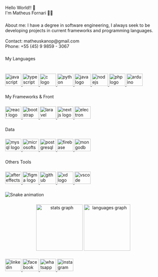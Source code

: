 <p align="left">Hello World!! 👋<br>I'm Matheus Fornari  🧑‍💻</p>

###

<p align="left">About me: I have a degree in software engineering, I always seek to be developing projects in current frameworks and programming languages.<br><br>Contact: matheuskanop@gmail.com<br>Phone: +55 (45) 9 9859 - 3067</p>

###

<p align="left">My Languages</p>

###

<br clear="both">

<div align="left">
  <a href="https://www.javascript.com/" target="_blank">
    <img src="https://cdn.jsdelivr.net/gh/devicons/devicon/icons/javascript/javascript-plain.svg" height="40" width="52" alt="javascript logo"  />
  </a>
  <a href="https://www.typescriptlang.org/" target="_blank">
    <img src="https://cdn.jsdelivr.net/gh/devicons/devicon/icons/typescript/typescript-original.svg" height="40" width="52" alt="typescript logo"  />
  </a>
  <a href="https://blog.betrybe.com/linguagem-de-programacao/linguagem-c/" target="_blank">
    <img src="https://cdn.jsdelivr.net/gh/devicons/devicon/icons/c/c-original.svg" height="40" width="52" alt="c logo"  />
  </a>
  <a href="https://www.python.org/" target="_blank">
      <img src="https://cdn.jsdelivr.net/gh/devicons/devicon/icons/python/python-original-wordmark.svg" height="40" width="52" alt="python logo"  />
  </a>
  <a href="https://dev.java/" target="_blank">
      <img src="https://cdn.jsdelivr.net/gh/devicons/devicon/icons/java/java-original-wordmark.svg" height="40" width="52" alt="java logo"  />
  </a>
  <a href="https://nodejs.org/en/" target="_blank">
      <img src="https://cdn.jsdelivr.net/gh/devicons/devicon/icons/nodejs/nodejs-original.svg" height="40" width="52" alt="nodejs logo"  />
  </a>
  <a href="https://www.php.net/" target="_blank">
      <img src="https://cdn.jsdelivr.net/gh/devicons/devicon/icons/php/php-original.svg" height="40" width="52" alt="php logo"  />
  </a>
  <a href="https://www.arduino.cc/" target="_blank">
      <img src="https://cdn.jsdelivr.net/gh/devicons/devicon/icons/arduino/arduino-original-wordmark.svg" height="40" width="52" alt="arduino logo"  />
  </a>
</div>

###

<p align="left">My Frameworks & Front</p>

###

<div align="left">
<a href="https://pt-br.reactjs.org/" target="_blank">
<img src="https://cdn.jsdelivr.net/gh/devicons/devicon/icons/react/react-original-wordmark.svg" height="40" width="52" alt="react logo"  />
</a>
<a href="https://getbootstrap.com/" target="_blank">
<img src="https://cdn.jsdelivr.net/gh/devicons/devicon/icons/bootstrap/bootstrap-plain-wordmark.svg" height="40" width="52" alt="bootstrap logo"  />  
</a>
<a href="https://laravel.com/" target="_blank">
<img src="https://cdn.jsdelivr.net/gh/devicons/devicon/icons/laravel/laravel-plain-wordmark.svg" height="40" width="52" alt="laravel logo"  />  
</a>
<a href="https://nextjs.org/" target="_blank"> 
<img src="https://cdn.jsdelivr.net/gh/devicons/devicon/icons/nextjs/nextjs-line.svg" height="40" width="52" alt="nextjs logo"  />
</a>
<a href="https://www.electronjs.org/" target="_blank">
<img src="https://cdn.jsdelivr.net/gh/devicons/devicon/icons/electron/electron-original-wordmark.svg" height="40" width="52" alt="electron logo"  />
</a>
</div>

###

<p align="left">Data</p>

###

<div align="left">
<a href="https://www.mysql.com/" target="_blank">
<img src="https://cdn.jsdelivr.net/gh/devicons/devicon/icons/mysql/mysql-original.svg" height="40" width="52" alt="mysql logo"  />
</a>
<a href="https://www.microsoft.com/pt-br/sql-server/sql-server-downloads?SilentAuth=1&wa=wsignin1.0" target="_blank">
<img src="https://cdn.jsdelivr.net/gh/devicons/devicon/icons/microsoftsqlserver/microsoftsqlserver-plain.svg" height="40" width="52" alt="microsoftsqlserver logo"  />
</a>
<a href="https://www.postgresql.org/" target="_blank">
<img src="https://cdn.jsdelivr.net/gh/devicons/devicon/icons/postgresql/postgresql-original.svg" height="40" width="52" alt="postgresql logo"  />
</a>
<a href="https://firebase.google.com/?gclid=CjwKCAjwoMSWBhAdEiwAVJ2ndsNMQ-rl0V5p3x-4biNfYOo35RPJA859M1XLJPQisvTpK-GRY0EQIhoCXAgQAvD_BwE&gclsrc=aw.ds" target="_blank">
<img src="https://cdn.jsdelivr.net/gh/devicons/devicon/icons/firebase/firebase-plain.svg" height="40" width="52" alt="firebase logo"  />
</a>
<a href="https://www.mongodb.com/" target="_blank">
<img src="https://cdn.jsdelivr.net/gh/devicons/devicon/icons/mongodb/mongodb-original.svg" height="40" width="52" alt="mongodb logo"  />
</a>
</div>

###

<p align="left">Others Tools</p>

###

<div align="left">
<a href="https://www.adobe.com/br/products/aftereffects.html" target="_blank">
<img src="https://cdn.jsdelivr.net/gh/devicons/devicon/icons/aftereffects/aftereffects-original.svg" height="40" width="52" alt="aftereffects logo"  />
</a>
<a href="https://www.figma.com/about/" target="_blank">
<img src="https://cdn.jsdelivr.net/gh/devicons/devicon/icons/figma/figma-original.svg" height="40" width="52" alt="figma logo"  />
</a>
<a href="https://github.com/about" target="_blank">
<img src="https://cdn.jsdelivr.net/gh/devicons/devicon/icons/github/github-original.svg" height="40" width="52" alt="github logo"  />
</a>
<a href="https://www.adobe.com/br/products/xd.html" target="_blank">
<img src="https://cdn.jsdelivr.net/gh/devicons/devicon/icons/xd/xd-plain.svg" height="40" width="52" alt="xd logo"  />
</a>
<a href="https://code.visualstudio.com/docs" target="_blank">
<img src="https://cdn.jsdelivr.net/gh/devicons/devicon/icons/vscode/vscode-original.svg" height="40" width="52" alt="vscode logo"  />
</a>
</div>

###

  ![Snake animation](https://github.com/matheusfornari96/matheusfornari96/blob/output/github-contribution-grid-snake.svg)

###

<div align="center">
  <img src="https://github-readme-stats.vercel.app/api?hide_title=true&hide_rank=true&show_icons=true&include_all_commits=true&count_private=true&disable_animations=false&theme=dracula&locale=en&hide_border=true&username=matheusfornari96" height="150" alt="stats graph"  />
  <img src="https://github-readme-stats.vercel.app/api/top-langs?locale=en&hide_title=false&layout=compact&card_width=320&langs_count=5&theme=dracula&hide_border=false&username=matheusfornari96" height="150" alt="languages graph"  />
</div>

###

<div align="left">
  <a href="https://www.linkedin.com/in/matheus-fornari-9a9727124/" target="_blank">
    <img src="https://raw.githubusercontent.com/maurodesouza/profile-readme-generator/master/src/assets/icons/social/linkedin/default.svg" width="52" height="40" alt="linkedin logo"  />
  </a>
  <a href="https://www.facebook.com/matheus.fornari.3/" target="_blank">
    <img src="https://raw.githubusercontent.com/maurodesouza/profile-readme-generator/master/src/assets/icons/social/facebook/default.svg" width="52" height="40" alt="facebook logo"  />
  </a>
  <a href="https://api.whatsapp.com/send?phone=5545998593067&text=Ol%C3%A1%20vi%20seu%20perfil%20no%20github" target="_blank">
    <img src="https://raw.githubusercontent.com/maurodesouza/profile-readme-generator/master/src/assets/icons/social/whatsapp/default.svg" width="52" height="40" alt="whatsapp logo"  />
  </a>
  <a href="https://www.instagram.com/fornariii/" target="_blank">
    <img src="https://raw.githubusercontent.com/maurodesouza/profile-readme-generator/master/src/assets/icons/social/instagram/default.svg" width="52" height="40" alt="instagram logo"  />
  </a>
</div>

###
